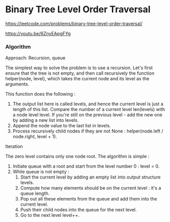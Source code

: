 # Binary Tree Level Order Traversal

https://leetcode.com/problems/binary-tree-level-order-traversal/

https://youtu.be/6ZnyEApgFYg

### Algorithm
Approach: Recursion, queue

The simplest way to solve the problem is to use a recursion. Let's first ensure that the tree is not empty, and then call recursively the function helper(node, level), which takes the current node and its level as the arguments.

This function does the following :
1. The output list here is called levels, and hence the current level is just a length of this list. Compare the number of a current level len(levels) with a node level level. If you're still on the previous level - add the new one by adding a new list into levels.
2. Append the node value to the last list in levels.
3. Process recursively child nodes if they are not None : helper(node.left / node.right, level + 1).

Iteration

The zero level contains only one node root. The algorithm is simple :

1. Initiate queue with a root and start from the level number 0 : level = 0.
2. While queue is not empty :
   1. Start the current level by adding an empty list into output structure levels.
   2. Compute how many elements should be on the current level : it's a queue length.
   3. Pop out all these elements from the queue and add them into the current level.
   4. Push their child nodes into the queue for the next level.
   5. Go to the next level level++.

